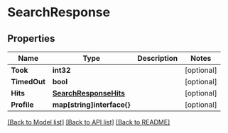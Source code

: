 # SearchResponse

## Properties

Name | Type | Description | Notes
------------ | ------------- | ------------- | -------------
**Took** | **int32** |  | [optional] 
**TimedOut** | **bool** |  | [optional] 
**Hits** | [**SearchResponseHits**](searchResponse_hits.md) |  | [optional] 
**Profile** | **map[string]interface{}** |  | [optional] 

[[Back to Model list]](../README.md#documentation-for-models) [[Back to API list]](../README.md#documentation-for-api-endpoints) [[Back to README]](../README.md)


